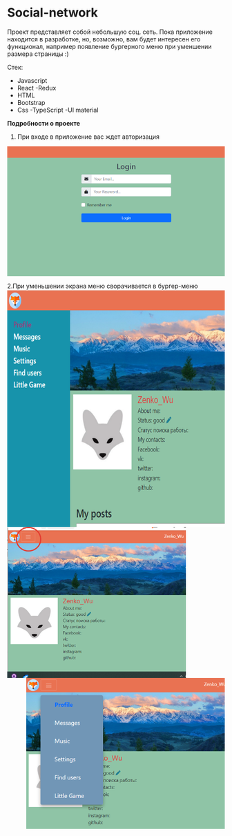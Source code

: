 <!-- <img align="right" width="280" height="200" src="readMeImges/2023-04-03_17-32-02.png" alt="social-net"> -->

# Social-network
Проект представляет собой небольшую соц. сеть. Пока приложение находится в разработке, но, возможно, вам будет интересен его функционал, например появление 
бургерного меню при уменшении размера страницы :)

Стек: 
- Javascript 
- React 
-Redux
- HTML
- Bootstrap
- Css
-TypeScript
-UI material

**Подробности о проекте**

1. При входе в приложение вас ждет авторизация 
<img align="center" src="readMeImges/2023-04-03_17-34-40.png" alt="login">


2.При уменьшении экрана меню сворачивается в бургер-меню
<img align="center"  height='550px' src="readMeImges/2023-04-03_17-37-10.png" alt="navbar">
<img align="left" height='350px' src="readMeImges/2023-04-03_17-37-32.png" alt="burger">
<img align="right"  height='350px' src="readMeImges/2023-04-03_17-41-25.png" alt="burger-menu">



<!-- 3.Вы можете видеть других зарегестрированных пользователей и подписываться на них -->
<!-- <img align="center" src="readMeImges/b6afc24a-74ee-4f9c-9c91-1f4a4e4d438b_Trim(1).gif" alt="users"> -->


